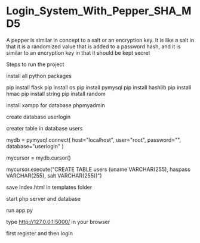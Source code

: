 # Login_System_With_Pepper_SHA_MD5
A pepper is similar in concept to a salt or an encryption key. It is like a salt in that it is a randomized value that is added to a password hash, and it is similar to an encryption key in that it should be kept secret


Steps to run the project

install all python packages

pip install flask
pip install os
pip install pymysql
pip install hashlib
pip install hmac
pip install string
pip install random

install xampp for database phpmyadmin

create database userlogin

creater table in database users

mydb = pymysql.connect(
  host="localhost",
  user="root",
  password="",
  database="userlogin"
)


mycursor = mydb.cursor()

mycursor.execute("CREATE TABLE users (uname VARCHAR(255), haspass VARCHAR(255), salt VARCHAR(255))")

save index.html in templates folder

start php server and database

run app.py

type http://127.0.0.1:5000/ in your browser

first register and then login

